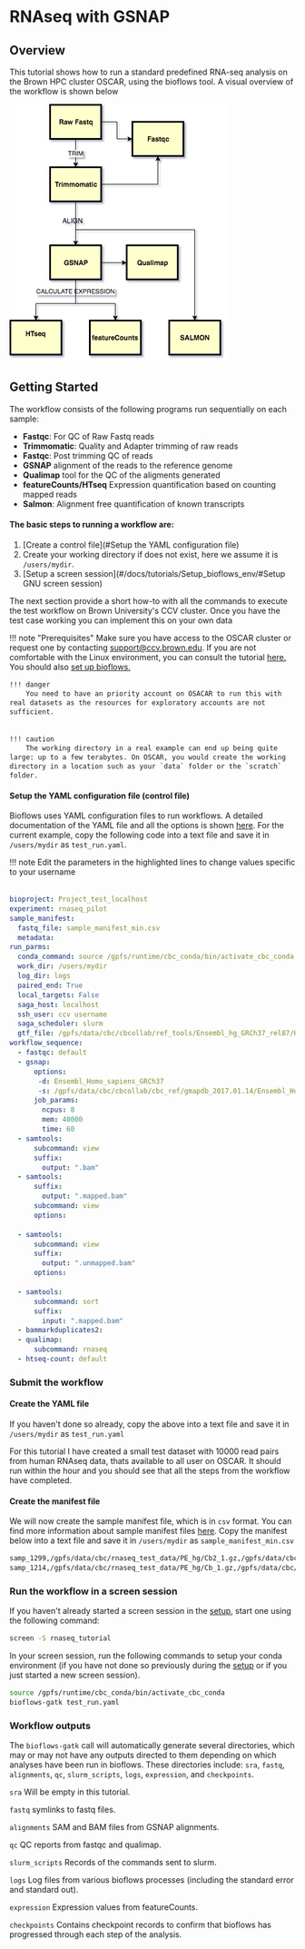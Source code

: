 #  RNAseq with GSNAP
## Overview

This tutorial shows how to run a standard predefined RNA-seq analysis on the Brown HPC cluster OSCAR, using the bioflows tool. A visual overview of the workflow is shown below

![RNA Seq Workflow](../assets/bioflows-rna-seq.png)

## Getting Started
The workflow consists of the following programs run sequentially on each sample:

-  **Fastqc**: For QC of Raw Fastq reads
-  **Trimmomatic**: Quality and Adapter trimming of raw reads
-  **Fastqc**: Post trimming QC of reads
-  **GSNAP** alignment of the reads to the reference genome
-  **Qualimap** tool for the QC of the aligments generated
-  **featureCounts/HTseq** Expression quantification based on counting mapped reads
-  **Salmon**:  Alignment free quantification of known transcripts

#### The basic steps to running a workflow are:

1. [Create a control file](#Setup the YAML configuration file)
2. Create your working directory if does not exist, here we assume it is `/users/mydir`.
3. [Setup a screen session](#/docs/tutorials/Setup_bioflows_env/#Setup GNU screen session)

The next section provide a short how-to with all the commands to execute the test workflow on Brown University's CCV cluster. Once you have the test case working you can implement this on your own data 

!!! note "Prerequisites"
    Make sure you have access to the OSCAR cluster or request one by contacting support@ccv.brown.edu. If you are not comfortable with the Linux environment, you can consult the tutorial [here.](https://compbiocore.github.io/cbc-linux-tutorial/linux_explication/) You should also [set up bioflows.](#/docs/tutorials/Setup_bioflows_env)
    
    !!! danger
        You need to have an priority account on OSACAR to run this with real datasets as the resources for exploratory accounts are not sufficient. 
    

    !!! caution
        The working directory in a real example can end up being quite large: up to a few terabytes. On OSCAR, you would create the working directory in a location such as your `data` folder or the `scratch` folder.

#### Setup the YAML configuration file (control file)

Bioflows uses YAML configuration files to run workflows. A detailed documentation of the YAML file and all the options is shown [here](#/docs/yaml_description.md). For the current example, copy the following code into a text file and save it in `/users/mydir` as `test_run.yaml`.

!!! note
    Edit the parameters in the highlighted lines to change values specific to your username


``` yaml hl_lines="8 13"

bioproject: Project_test_localhost
experiment: rnaseq_pilot
sample_manifest:
  fastq_file: sample_manifest_min.csv
  metadata:
run_parms:
  conda_command: source /gpfs/runtime/cbc_conda/bin/activate_cbc_conda
  work_dir: /users/mydir
  log_dir: logs
  paired_end: True
  local_targets: False
  saga_host: localhost
  ssh_user: ccv username
  saga_scheduler: slurm
  gtf_file: /gpfs/data/cbc/cbcollab/ref_tools/Ensembl_hg_GRCh37_rel87/Homo_sapiens.GRCh37.87.gtf
workflow_sequence:
  - fastqc: default
  - gsnap:
      options:
       -d: Ensembl_Homo_sapiens_GRCh37
       -s: /gpfs/data/cbc/cbcollab/cbc_ref/gmapdb_2017.01.14/Ensembl_Homo_sapiens_GRCh37/Ensembl_Homo_sapiens_GRCh37.maps/Ensembl_Homo_sapiens.GRCh37.87.splicesites.iit
      job_params:
        ncpus: 8
        mem: 40000
        time: 60
  - samtools:
      subcommand: view
      suffix:
        output: ".bam"
  - samtools:
      suffix:
        output: ".mapped.bam"
      subcommand: view
      options:
      
  - samtools:
      subcommand: view
      suffix:
        output: ".unmapped.bam"
      options:
        
  - samtools:
      subcommand: sort
      suffix:
        input: ".mapped.bam"
  - bammarkduplicates2:
  - qualimap:
      subcommand: rnaseq
  - htseq-count: default

```

### Submit the workflow

#### Create the YAML file
If you haven't done so already, copy the above into a text file and save it in `/users/mydir` as `test_run.yaml`

For this tutorial I have created a small test dataset with 10000 read pairs from human RNAseq data, thats available to all user on OSCAR. It should run within the hour and you should see that all the steps from the workflow have completed.

#### Create the manifest file
We will now create the sample manifest file, which is in `csv` format. You can find more information about sample manifest files [here](#/docs/yaml_description.md). Copy the manifest below into a text file and save it in `/users/mydir` as `sample_manifest_min.csv`

``` bash
samp_1299,/gpfs/data/cbc/rnaseq_test_data/PE_hg/Cb2_1.gz,/gpfs/data/cbc/rnaseq_test_data/PE_hg/Cb2_2.gz
samp_1214,/gpfs/data/cbc/rnaseq_test_data/PE_hg/Cb_1.gz,/gpfs/data/cbc/rnaseq_test_data/PE_hg/Cb_2.gz
```

### Run the workflow in a screen session
If you haven't already started a screen session in the [setup](#/docs/tutorials/Setup_bioflows_env), start one using the following command:
``` bash
screen -S rnaseq_tutorial
```
In your screen session, run the following commands to setup your conda environment (if you have not done so previously during the [setup](#/docs/tutorials/Setup_bioflows_env) or if you just started a new screen session).

``` bash
source /gpfs/runtime/cbc_conda/bin/activate_cbc_conda
bioflows-gatk test_run.yaml
```


### Workflow outputs

The `bioflows-gatk` call will automatically generate several directories, which may or may not have any outputs directed to them depending on which analyses have been run in bioflows. These directories include: `sra`, `fastq`, `alignments`, `qc`, `slurm_scripts`, `logs`, `expression`, and `checkpoints`.

`sra` Will be empty in this tutorial.

`fastq` symlinks to fastq files.

`alignments` SAM and BAM files from GSNAP alignments.

`qc` QC reports from fastqc and qualimap.

`slurm_scripts` Records of the commands sent to slurm.

`logs` Log files from various bioflows processes (including the standard error and standard out).

`expression` Expression values from featureCounts.

`checkpoints` Contains checkpoint records to confirm that bioflows has progressed through each step of the analysis.
